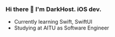 
### Hi there 👋 I'm DarkHost. iOS dev.
- Currently learning Swift, SwiftUI
- Studying at AITU as Software Engineer 
 
